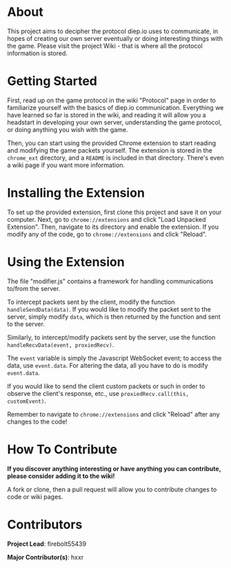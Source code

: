 # About
This project aims to decipher the protocol diep.io uses to communicate, in hopes of 
creating our own server eventually or doing interesting things with the game. Please
visit the project Wiki - that is where all the protocol information is stored.

# Getting Started
First, read up on the game protocol in the wiki "Protocol" page in order to familiarize 
yourself with the basics of diep.io communication. Everything we have learned so far
is stored in the wiki, and reading it will allow you a headstart in developing your own
server, understanding the game protocol, or doing anything you wish with the game.

Then, you can start using the provided Chrome extension to start reading and modifying 
the game packets yourself. The extension is stored in the `chrome_ext` directory, and
a `README` is included in that directory. There's even a wiki page if you want more
information.

# Installing the Extension
To set up the provided extension, first clone this project and save it on your computer. Next, 
go to `chrome://extensions` and click "Load Unpacked Extension". Then, navigate to its 
directory and enable the extension. If you modify any of the code, go to `chrome://extensions` 
and click "Reload".

# Using the Extension
The file "modifier.js" contains a framework for handling communications to/from
the server. 

To intercept packets sent by the client, modify the function `handleSendData(data)`. If you
would like to modify the packet sent to the server, simply modify `data`, which is then
returned by the function and sent to the server.

Similarly, to intercept/modify packets sent by the server, use the function `handleRecvData(event, proxiedRecv)`.

The `event` variable is simply the Javascript WebSocket event; to access the data, use `event.data`. 
For altering the data, all you have to do is modify `event.data`. 

If you would like to send the client custom packets or such in order to observe the client's response, etc., use `proxiedRecv.call(this, customEvent)`.

Remember to navigate to `chrome://extensions` and click "Reload" after any changes to the code!

# How To Contribute
**If you discover anything interesting or have anything you can contribute, please consider
adding it to the wiki!** 

A fork or clone, then a pull request will allow you to contribute changes to code or wiki pages.

# Contributors
**Project Lead**: firebolt55439

**Major Contributor(s)**: hxxr
